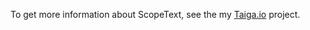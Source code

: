 To get more information about ScopeText, see the my [Taiga.io](https://tree.taiga.io/project/alton09-scopetext/) project.
